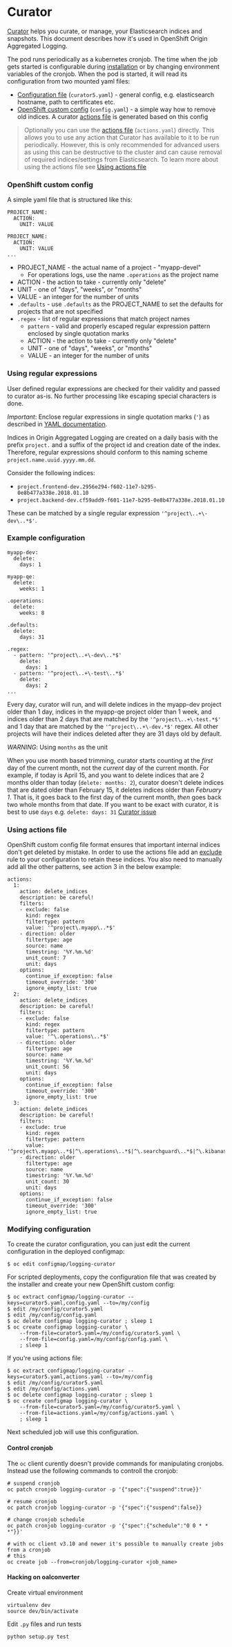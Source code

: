 # Curator

[Curator](https://www.elastic.co/guide/en/elasticsearch/client/curator/5.2/about.html) helps you curate, or manage, your Elasticsearch indices and snapshots. This document describes how it's used in OpenShift Origin Aggregated Logging.

The pod runs periodically as a kubernetes cronjob. The time when the job gets started is configurable during [installation](https://github.com/openshift/openshift-ansible/tree/master/roles/openshift_logging#optional-vars) or by changing environment variables of the cronjob. When the pod is started, it will read its configuration from two mounted yaml files:
* [Configuration file](https://www.elastic.co/guide/en/elasticsearch/client/curator/5.2/configfile.html) (`curator5.yaml`) - general config, e.g. elasticsearch hostname, path to certificates etc.
* [OpenShift custom config](#openshift-custom-config) (`config.yaml`) - a simple way how to remove old indices. A curator [actions file](https://www.elastic.co/guide/en/elasticsearch/client/curator/5.2/actionfile.html) is generated based on this config

> Optionally you can use the [actions file](https://www.elastic.co/guide/en/elasticsearch/client/curator/5.2/actionfile.html) (`actions.yaml`) directly. This allows you to use any action that Curator has available to it to be run periodically. However, this is only recommended for advanced users as using this can be destructive to the cluster and can cause removal of required indices/settings from Elasticsearch. To learn more about using the actions file see [Using actions file](#using-actions-file)

### OpenShift custom config
A simple yaml file that is structured like this:
```
PROJECT_NAME:
  ACTION:
    UNIT: VALUE

PROJECT_NAME:
  ACTION:
    UNIT: VALUE
...
```
* PROJECT\_NAME - the actual name of a project - "myapp-devel"
  * For operations logs, use the name `.operations` as the project name
* ACTION - the action to take - currently only "delete"
* UNIT - one of "days", "weeks", or "months"
* VALUE - an integer for the number of units
* `.defaults` - use `.defaults` as the PROJECT\_NAME to set the defaults for
projects that are not specified
* `.regex` - list of regular expressions that match project names
  * `pattern` - valid and properly escaped regular expression pattern
  enclosed by single quotation marks
  * ACTION - the action to take - currently only "delete"
  * UNIT - one of "days", "weeks", or "months"
  * VALUE - an integer for the number of units

### Using regular expressions
User defined regular expressions are checked for their validity
and passed to curator as-is. No further processing like
escaping special characters is done.

*Important*: Enclose regular expressions in single quotation marks (`'`)
as described in [YAML documentation](http://www.yaml.org/spec/1.2/spec.html#style/flow/single-quoted).

Indices in Origin Aggregated Logging are created on a daily basis
with the prefix `project.` and a suffix of the project id and
creation date of the index. Therefore, regular expressions
should conform to this naming scheme `project.name.uuid.yyyy.mm.dd`.

Consider the following indices:
* `project.frontend-dev.2956e294-f602-11e7-b295-0e8b477a338e.2018.01.10`
* `project.backend-dev.cf59add9-f601-11e7-b295-0e8b477a338e.2018.01.10`

These can be matched by a single regular expression `'^project\..+\-dev\..*$'`.

### Example configuration
```
myapp-dev:
  delete:
    days: 1

myapp-qe:
  delete:
    weeks: 1

.operations:
  delete:
    weeks: 8

.defaults:
  delete:
    days: 31

.regex:
  - pattern: '^project\..+\-dev\..*$'
    delete:
      days: 1
  - pattern: '^project\..+\-test\..*$'
    delete:
      days: 2
...
```

Every day, curator will run, and will delete indices in the myapp-dev project
older than 1 day, indices in the myapp-qe project older than 1 week, and
indices older than 2 days that are matched by the `'^project\..+\-test.*$'` and 1 day that are matched by the `'^project\..+\-dev.*$'` regex.
All other projects will have their indices deleted after they are 31 days old
by default.

*WARNING*: Using `months` as the unit

When you use month based trimming, curator starts counting at the _first_ day of
the current month, not the _current_ day of the current month.  For example, if
today is April 15, and you want to delete indices that are 2 months older than
today (`delete: months: 2`), curator doesn't delete indices that are dated
older than February 15, it deletes indices older than _February 1_.  That is,
it goes back to the first day of the current month, _then_ goes back two whole
months from that date.
If you want to be exact with curator, it is best to use `days` e.g. `delete: days: 31`
[Curator issue](https://github.com/elastic/curator/issues/569)

### Using actions file
OpenShift custom config file format ensures that important internal indices don't get deleted by mistake. In order to use the actions file add an [exclude](https://www.elastic.co/guide/en/elasticsearch/client/curator/5.2/fe_exclude.html) rule to your configuration to retain these indices. You also need to manually add all the other patterns, see action 3 in the below example:
```
actions:
  1:
    action: delete_indices
    description: be careful!
    filters:
    - exclude: false
      kind: regex
      filtertype: pattern
      value: '^project\.myapp\..*$'
    - direction: older
      filtertype: age
      source: name
      timestring: '%Y.%m.%d'
      unit_count: 7
      unit: days
    options:
      continue_if_exception: false
      timeout_override: '300'
      ignore_empty_list: true
  2:
    action: delete_indices
    description: be careful!
    filters:
    - exclude: false
      kind: regex
      filtertype: pattern
      value: '^\.operations\..*$'
    - direction: older
      filtertype: age
      source: name
      timestring: '%Y.%m.%d'
      unit_count: 56
      unit: days
    options:
      continue_if_exception: false
      timeout_override: '300'
      ignore_empty_list: true
  3:
    action: delete_indices
    description: be careful!
    filters:
    - exclude: true
      kind: regex
      filtertype: pattern
      value: '^project\.myapp\..*$|^\.operations\..*$|^\.searchguard\..*$|^\.kibana$'
    - direction: older
      filtertype: age
      source: name
      timestring: '%Y.%m.%d'
      unit_count: 30
      unit: days
    options:
      continue_if_exception: false
      timeout_override: '300'
      ignore_empty_list: true
```

### Modifying configuration
To create the curator configuration, you can just edit the current
configuration in the deployed configmap:

    $ oc edit configmap/logging-curator

For scripted deployments, copy the configuration file that was created by the installer and create your new OpenShift custom config:
```
$ oc extract configmap/logging-curator --keys=curator5.yaml,config.yaml --to=/my/config
$ edit /my/config/curator5.yaml
$ edit /my/config/config.yaml
$ oc delete configmap logging-curator ; sleep 1
$ oc create configmap logging-curator \
    --from-file=curator5.yaml=/my/config/curator5.yaml \
    --from-file=config.yaml=/my/config/config.yaml \
    ; sleep 1
```
If you're using actions file:
```
$ oc extract configmap/logging-curator --keys=curator5.yaml,actions.yaml --to=/my/config
$ edit /my/config/curator5.yaml
$ edit /my/config/actions.yaml
$ oc delete configmap logging-curator ; sleep 1
$ oc create configmap logging-curator \
    --from-file=curator5.yaml=/my/config/curator5.yaml \
    --from-file=actions.yaml=/my/config/actions.yaml \
    ; sleep 1
```
Next scheduled job will use this configuration.

#### Control cronjob
The `oc` client curently doesn't provide commands for manipulating cronjobs.
Instead use the following commands to controll the cronjob:
```
# suspend cronjob
oc patch cronjob logging-curator -p '{"spec":{"suspend":true}}'

# resume cronjob
oc patch cronjob logging-curator -p '{"spec":{"suspend":false}}

# change cronjob schedule
oc patch cronjob logging-curator -p '{"spec":{"schedule":"0 0 * * *"}}'

# with oc client v3.10 and newer it's possible to manually create jobs from a cronjob
# this
oc create job --from=cronjob/logging-curator <job_name>
```

#### Hacking on oalconverter
Create virtual environment
```
virtualenv dev
source dev/bin/activate
```
Edit `.py` files and run tests
```
python setup.py test
```